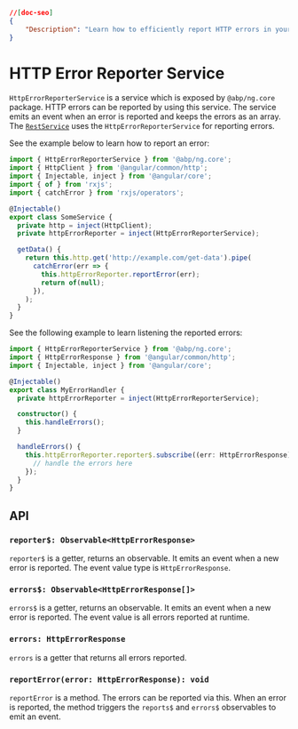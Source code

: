 ```json
//[doc-seo]
{
    "Description": "Learn how to efficiently report HTTP errors in your Angular app using the `HttpErrorReporterService` from the ABP Framework."
}
```

# HTTP Error Reporter Service

`HttpErrorReporterService` is a service which is exposed by `@abp/ng.core` package. HTTP errors can be reported by using this service. The service emits an event when an error is reported and keeps the errors as an array. The [`RestService`](./http-requests#restservice) uses the `HttpErrorReporterService` for reporting errors.

See the example below to learn how to report an error:

```ts
import { HttpErrorReporterService } from '@abp/ng.core';
import { HttpClient } from '@angular/common/http';
import { Injectable, inject } from '@angular/core';
import { of } from 'rxjs';
import { catchError } from 'rxjs/operators';

@Injectable()
export class SomeService {
  private http = inject(HttpClient);
  private httpErrorReporter = inject(HttpErrorReporterService);

  getData() {
    return this.http.get('http://example.com/get-data').pipe(
      catchError(err => {
        this.httpErrorReporter.reportError(err);
        return of(null);
      }),
    );
  }
}
```

See the following example to learn listening the reported errors:

```ts
import { HttpErrorReporterService } from '@abp/ng.core';
import { HttpErrorResponse } from '@angular/common/http';
import { Injectable, inject } from '@angular/core';

@Injectable()
export class MyErrorHandler {
  private httpErrorReporter = inject(HttpErrorReporterService);

  constructor() {
    this.handleErrors();
  }

  handleErrors() {
    this.httpErrorReporter.reporter$.subscribe((err: HttpErrorResponse) => {
      // handle the errors here
    });
  }
}
```


## API


### `reporter$: Observable<HttpErrorResponse>`

`reporter$` is a getter, returns an observable. It emits an event when a new error is reported. The event value type is `HttpErrorResponse`.


### `errors$: Observable<HttpErrorResponse[]>`

`errors$` is a getter, returns an observable. It emits an event when a new error is reported. The event value is all errors reported at runtime.

### `errors: HttpErrorResponse`

`errors` is a getter that returns all errors reported.


### `reportError(error: HttpErrorResponse): void`

`reportError` is a method. The errors can be reported via this. 
When an error is reported, the method triggers the `reports$` and `errors$` observables to emit an event.